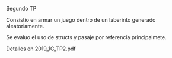 

Segundo TP

Consistio en armar un juego dentro de un laberinto generado aleatoriamente.

Se evaluo el uso de structs y pasaje por referencia principalmete.

Detalles en 2019_1C_TP2.pdf
